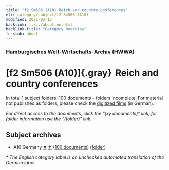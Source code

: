 ```yaml
---
title: "f2 Sm506 (A10) Reich and country conferences"
etr: category/subject/f2 Sm506 (A10)
modified: 2021-03-13
backlink: ../../about.en.html
backlink-title: "Category Overview"
fn-stub: about
---
```


### Hamburgisches Welt-Wirtschafts-Archiv (HWWA)
# [f2 Sm506 (A10)]{.gray}&#8201; Reich and country conferences&#160; 





In total 1 subject folders, 100 documents - folders incomplete.
For material not published as folders, please check the [digitized films](/film/h1_sh) (in German).

_For direct access to the documents, click the "(xy documents)" link, for folder information use the "(folder)" link._

## Subject archives


- A10 Germany [**&nearr;**](../../../geo/i/126128/about.en.html "Germany (all folders)") [**&uarr;**](../../../geo/about.en.html#A10 "Country category system") (<a href="https://pm20.zbw.eu/dfgview/sh/126128,144346" title="about: Germany : Reich and country conferences" target="_blank">100 documents</a>) ([folder](../../../../folder/sh/1261xx/126128/1443xx/144346/about.en.html))


_* The English category label is an unchecked automated translation of the German label._


